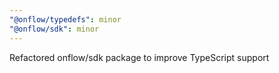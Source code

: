 ```yaml
---
"@onflow/typedefs": minor
"@onflow/sdk": minor
---
```


Refactored onflow/sdk package to improve TypeScript support
